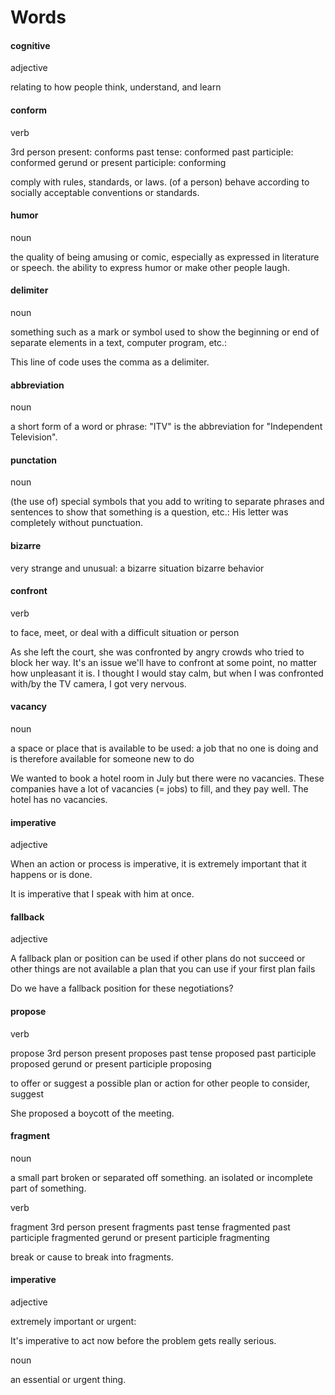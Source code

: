 # Words

#### cognitive

adjective

relating to how people think, understand, and learn

#### conform

verb 

3rd person present: conforms past tense: conformed past participle: conformed gerund or present participle: conforming

comply with rules, standards, or laws.
(of a person) behave according to socially acceptable conventions or standards.

#### humor

noun

the quality of being amusing or comic, especially as expressed in literature or speech.
the ability to express humor or make other people laugh.

#### delimiter

noun

something such as a mark or symbol used to show the beginning or end of separate elements in a text, computer program, etc.:

This line of code uses the comma as a delimiter.

#### abbreviation

noun 

a short form of a word or phrase:
"ITV" is the abbreviation for "Independent Television".

#### punctation

noun

(the use of) special symbols that you add to writing to separate phrases and sentences to show that something is a question, etc.:
His letter was completely without punctuation.

#### bizarre

very strange and unusual:
a bizarre situation
bizarre behavior

#### confront

verb 

to face, meet, or deal with a difficult situation or person

As she left the court, she was confronted by angry crowds who tried to block her way.
It's an issue we'll have to confront at some point, no matter how unpleasant it is.
I thought I would stay calm, but when I was confronted with/by the TV camera, I got very nervous.


#### vacancy

noun

a space or place that is available to be used:
a job that no one is doing and is therefore available for someone new to do

We wanted to book a hotel room in July but there were no vacancies.
These companies have a lot of vacancies (= jobs) to fill, and they pay well.
The hotel has no vacancies.

#### imperative

adjective

When an action or process is imperative, it is extremely important that it happens or is done.

It is imperative that I speak with him at once.

#### fallback

adjective

A fallback plan or position can be used if other plans do not succeed or other things are not available
a plan that you can use if your first plan fails

Do we have a fallback position for these negotiations?

#### propose

verb

propose 3rd person present proposes past tense proposed past participle proposed gerund or present participle proposing

to offer or suggest a possible plan or action for other people to consider, suggest

She proposed a boycott of the meeting.

#### fragment

noun

a small part broken or separated off something. an isolated or incomplete part of something.

verb

fragment 3rd person present fragments past tense fragmented past participle fragmented gerund or present participle fragmenting

break or cause to break into fragments.

#### imperative

adjective

extremely important or urgent:

It's imperative to act now before the problem gets really serious.

noun

an essential or urgent thing.
